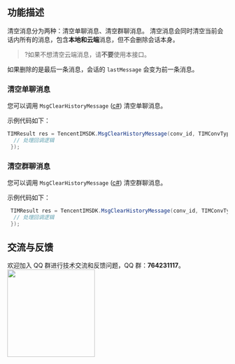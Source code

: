 ## 功能描述
清空消息分为两种：清空单聊消息、清空群聊消息。
清空消息会同时清空当前会话内所有的消息，包含**本地和云端**消息，但不会删除会话本身。

> ?如果不想清空云端消息，请**不要**使用本接口。

如果删除的是最后一条消息，会话的 `lastMessage` 会变为前一条消息。



### 清空单聊消息

您可以调用 `MsgClearHistoryMessage` ([c#](https://comm.qq.com/im/doc/unity/api/MessageApi/MsgClearHistoryMessage.html)) 清空单聊消息。


示例代码如下：



```c#
TIMResult res = TencentIMSDK.MsgClearHistoryMessage(conv_id, TIMConvType.kTIMConv_C2C, (int code, string desc, string user_data) => {
  // 处理回调逻辑
 });
```



### 清空群聊消息

您可以调用 `MsgClearHistoryMessage` ([c#](https://comm.qq.com/im/doc/unity/api/MessageApi/MsgClearHistoryMessage.html)) 清空群聊消息。

示例代码如下：


```c#
 TIMResult res = TencentIMSDK.MsgClearHistoryMessage(conv_id, TIMConvType.kTIMConv_Group, (int code, string desc, string user_data) => {
  // 处理回调逻辑
 });
```


## 交流与反馈

欢迎加入 QQ 群进行技术交流和反馈问题，QQ 群：**764231117**。
<img style="width: 200px; max-width: inherit;" src="https://qcloudimg.tencent-cloud.cn/raw/0a958e8572783faf746ea3233781322c.jpg" />

